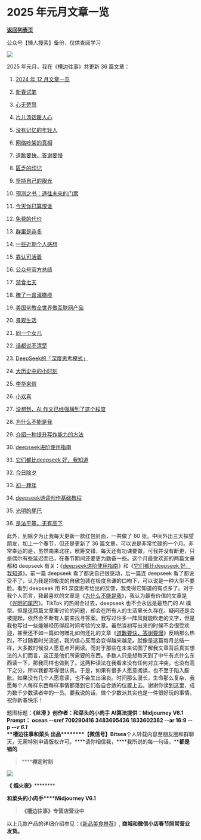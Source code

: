# 2025 年元月文章一览

[**返回列表页**](/gzh/槽边往事)

公众号【懒人搜索】备份，仅供查阅学习

![](https://mmbiz.qpic.cn/mmbiz_jpg/Ia6gU9JNtkq4pJiacyWnJSSTSiblNpeHoorDpjbHgzhkvmn6o6sQsscibrHCxIhQsPg0YSwZBEyiaic609JiaLBhk9pw/640?wx_fmt=jpeg&from;=appmsg)

2025 年元月，我在《槽边往事》共更新 36 篇文章：

  1. [2024 年 12 月文章一览](https://mp.weixin.qq.com/s?__biz=MjM5MjAzODU2MA==&mid=2652802131&idx=2&sn=a0c954799524921b3d9cd7a83cdafaff&scene=21#wechat_redirect)  

  2. [新春试笔](https://mp.weixin.qq.com/s?__biz=MjM5MjAzODU2MA==&mid=2652802131&idx=1&sn=9bb3faa3c35d053f6d9e230a6db81e81&scene=21#wechat_redirect)  

  3. [心无旁骛](https://mp.weixin.qq.com/s?__biz=MjM5MjAzODU2MA==&mid=2652802148&idx=1&sn=01ea80963c716609bfbad6ea59f42d0b&scene=21#wechat_redirect)
  4. [片儿汤话暖人心](https://mp.weixin.qq.com/s?__biz=MjM5MjAzODU2MA==&mid=2652802157&idx=1&sn=8f503f73c47ce42fb64c40ca79bd3e20&scene=21#wechat_redirect)  

  5. [没有记忆的年轻人](https://mp.weixin.qq.com/s?__biz=MjM5MjAzODU2MA==&mid=2652802176&idx=1&sn=df8e2bfd198bb58403e967b2dee97604&scene=21#wechat_redirect)  

  6. [网络吵架的真相](https://mp.weixin.qq.com/s?__biz=MjM5MjAzODU2MA==&mid=2652802186&idx=1&sn=dd0d9bf37b1d093e1fb536b0a9bfdec9&scene=21#wechat_redirect)  

  7. [道歉要快，答谢要慢](https://mp.weixin.qq.com/s?__biz=MjM5MjAzODU2MA==&mid=2652802195&idx=1&sn=3dfecef8ea9e7ac87be242a9e9a2b332&scene=21#wechat_redirect)  

  8. [匮乏的印记](https://mp.weixin.qq.com/s?__biz=MjM5MjAzODU2MA==&mid=2652802205&idx=1&sn=d135d2c1dffe6ded273eccbded84fdd9&scene=21#wechat_redirect)  

  9. [坚持自己的眼光](https://mp.weixin.qq.com/s?__biz=MjM5MjAzODU2MA==&mid=2652802217&idx=1&sn=a6e4a5b50ce5d2ef70e9399bb721878a&scene=21#wechat_redirect)  

  10. [预测之书：通往未来的门票](https://mp.weixin.qq.com/s?__biz=MjM5MjAzODU2MA==&mid=2652802230&idx=1&sn=04cb41f550114ec53519152a2de8d6ef&scene=21#wechat_redirect)  

  11. [今天你打算恨谁](https://mp.weixin.qq.com/s?__biz=MjM5MjAzODU2MA==&mid=2652802241&idx=1&sn=f5ed5b7a4507e2f75d434a47ee266bab&scene=21#wechat_redirect)  

  12. [免费的代价](https://mp.weixin.qq.com/s?__biz=MjM5MjAzODU2MA==&mid=2652802254&idx=1&sn=aae998bf688289aefd790986935078d4&scene=21#wechat_redirect)  

  13. [群里是非多](https://mp.weixin.qq.com/s?__biz=MjM5MjAzODU2MA==&mid=2652802265&idx=1&sn=b72422d1e9e1cf0f1b9d19f12732b797&scene=21#wechat_redirect)  

  14. [一些近期个人感想](https://mp.weixin.qq.com/s?__biz=MjM5MjAzODU2MA==&mid=2652802281&idx=1&sn=62d010424112cd072644eec8cb155ad4&scene=21#wechat_redirect)  

  15. [靠认可活着](https://mp.weixin.qq.com/s?__biz=MjM5MjAzODU2MA==&mid=2652802290&idx=1&sn=31a056c87cb5efaa90bc4677e562691a&scene=21#wechat_redirect)  

  16. [公众号官方总结](https://mp.weixin.qq.com/s?__biz=MjM5MjAzODU2MA==&mid=2652802316&idx=1&sn=8ef8f29303be5e4e17b7531bfff37c02&scene=21#wechat_redirect)  

  17. [禁食七天](https://mp.weixin.qq.com/s?__biz=MjM5MjAzODU2MA==&mid=2652802327&idx=1&sn=65dab7b021c861a95ba213f6c2810d5a&scene=21#wechat_redirect)  

  18. [腌了一盒滇橄榄](https://mp.weixin.qq.com/s?__biz=MjM5MjAzODU2MA==&mid=2652802335&idx=1&sn=9d55bd2a0dffc5cf753bd4cb3d300afa&scene=21#wechat_redirect)  

  19. [美国佬教全世界做互联网产品](https://mp.weixin.qq.com/s?__biz=MjM5MjAzODU2MA==&mid=2652802344&idx=1&sn=a67f004713e34c69f37495b7e8f9870f&scene=21#wechat_redirect)  

  20. [景观生活](https://mp.weixin.qq.com/s?__biz=MjM5MjAzODU2MA==&mid=2652802353&idx=1&sn=c760d53ee2bb02819c7397cd26e75296&scene=21#wechat_redirect)  

  21. [同一个女儿](https://mp.weixin.qq.com/s?__biz=MjM5MjAzODU2MA==&mid=2652802370&idx=1&sn=7368e37eade3c262c35217defc542bef&scene=21#wechat_redirect)  

  22. [话都说不清楚](https://mp.weixin.qq.com/s?__biz=MjM5MjAzODU2MA==&mid=2652802386&idx=1&sn=0d21a7e36a2a13a0df58fe2eadf12710&scene=21#wechat_redirect)  

  23. [DeepSeek的「深度思考模式」](https://mp.weixin.qq.com/s?__biz=MjM5MjAzODU2MA==&mid=2652802404&idx=2&sn=2595060a53f48002e842f8e7937fe6bb&scene=21#wechat_redirect)  

  24. [大历史中的小时刻](https://mp.weixin.qq.com/s?__biz=MjM5MjAzODU2MA==&mid=2652802404&idx=1&sn=c8573f3fc8e1f9a47069ffb7dd23da1f&scene=21#wechat_redirect)  

  25. [李华来信](https://mp.weixin.qq.com/s?__biz=MjM5MjAzODU2MA==&mid=2652802424&idx=1&sn=072007df97fe2f2fc60541957ef040fc&scene=21#wechat_redirect)  

  26. [小欢喜](https://mp.weixin.qq.com/s?__biz=MjM5MjAzODU2MA==&mid=2652802449&idx=1&sn=a3c0c5acd629bdb698a5343b2e381e68&scene=21#wechat_redirect)  

  27. [没想到，AI 作文已经强横到了这个程度](https://mp.weixin.qq.com/s?__biz=MjM5MjAzODU2MA==&mid=2652802457&idx=1&sn=fe153e70a0eb0da97cd597b4fe24d976&scene=21#wechat_redirect)  

  28. [为什么不能是我](https://mp.weixin.qq.com/s?__biz=MjM5MjAzODU2MA==&mid=2652802473&idx=1&sn=f91f57113e997b5cd346edc37dc1967f&scene=21#wechat_redirect)  

  29. [介绍一种提升写作能力的方法](https://mp.weixin.qq.com/s?__biz=MjM5MjAzODU2MA==&mid=2652802485&idx=1&sn=f8f6b93f66f1dfcbdd129ee525de2696&scene=21#wechat_redirect)  

  30. [deepseek进阶使用指南](https://mp.weixin.qq.com/s?__biz=MjM5MjAzODU2MA==&mid=2652802492&idx=1&sn=17c7d28922d70c4346e95a9222105447&scene=21#wechat_redirect)  

  31. [它们都比deepseek 好，我知道](https://mp.weixin.qq.com/s?__biz=MjM5MjAzODU2MA==&mid=2652802501&idx=1&sn=b3b35c4646a892a9aff6f0e22d055a12&scene=21#wechat_redirect)  

  32. [今日除夕](https://mp.weixin.qq.com/s?__biz=MjM5MjAzODU2MA==&mid=2652802514&idx=1&sn=5b54957c5eeeda9b0760d1c668fd80ce&scene=21#wechat_redirect)  

  33. [初一拜年](https://mp.weixin.qq.com/s?__biz=MjM5MjAzODU2MA==&mid=2652802530&idx=1&sn=c532278e107b048f30e707d448903e51&scene=21#wechat_redirect)  

  34. [deepseek诗词创作基础教程](https://mp.weixin.qq.com/s?__biz=MjM5MjAzODU2MA==&mid=2652802537&idx=1&sn=d4baae30bf2826513561b84f5f40d32f&scene=21#wechat_redirect)  

  35. [光明的尾巴](https://mp.weixin.qq.com/s?__biz=MjM5MjAzODU2MA==&mid=2652802551&idx=1&sn=1a904be63e3ccc32e4ccac0282ce5f43&scene=21#wechat_redirect)  

  36. [是法平等，无有高下](https://mp.weixin.qq.com/s?__biz=MjM5MjAzODU2MA==&mid=2652802578&idx=1&sn=1ce850596edc6155517e52768fc6393d&scene=21#wechat_redirect)  

  
此外，到除夕为止我每天更新一款红包封面，一共做了 60 张。中间外出三天探望朋友，加上一个春节，但还是更新了 36
篇文章，可以说是非常忙碌的一个月。非常幸运的是，虽然南来北往，觥筹交错，每天还有功课要做，可我并没有断更，只是偶尔有些延迟而已，在春节期间还要更为勤奋一些。这个月最受欢迎的两篇文章都和
deepseek
有关：《[deepseek进阶使用指南](https://mp.weixin.qq.com/s?__biz=MjM5MjAzODU2MA==&mid=2652802492&idx=1&sn=17c7d28922d70c4346e95a9222105447&scene=21#wechat_redirect)》和《[它们都比deepseek
好，我知道](https://mp.weixin.qq.com/s?__biz=MjM5MjAzODU2MA==&mid=2652802501&idx=1&sn=b3b35c4646a892a9aff6f0e22d055a12&scene=21#wechat_redirect)》。前一篇
deepseek 看了都说自己很感动，后一篇连 deepseek 看了都说受不了，认为我是把极度的自傲包装在极度自谦的口吻下，可以说是一种大型不要脸。看到
deepseek 用 R1
深度思考给出的反馈，我觉得它知道的有点多了。对于我个人而言，我最喜欢的文章是《[为什么不能是我](https://mp.weixin.qq.com/s?__biz=MjM5MjAzODU2MA==&mid=2652802473&idx=1&sn=f91f57113e997b5cd346edc37dc1967f&scene=21#wechat_redirect)》，我认为最有价值的文章是《[光明的尾巴](https://mp.weixin.qq.com/s?__biz=MjM5MjAzODU2MA==&mid=2652802551&idx=1&sn=1a904be63e3ccc32e4ccac0282ce5f43&scene=21#wechat_redirect)》。TikTok
的热闹会过去，deepseek 也不会永远是最热门的 AI
模型。但是这两篇文章里讨论的问题，却会在所有人的生活里长久存在。疑问还是会被提起，依然会不断有人前来找寻答案。我写过许多一阵风就能吹走的文字，但是我也写过一些能够经历得起时间考验的文章。虽然当初写出来的时候不会很受欢迎，甚至还不如一篇如何赠礼如何还礼的文章《[道歉要快，答谢要慢](https://mp.weixin.qq.com/s?__biz=MjM5MjAzODU2MA==&mid=2652802195&idx=1&sn=3dfecef8ea9e7ac87be242a9e9a2b332&scene=21#wechat_redirect)》反响那么热烈，不过随着时光流逝，我的信心反而会变得越来越足。就像是这篇每月总结一样，大多数时候没人愿意点开阅读。而对于那些在未来试图了解我文章背后真实想法的人们而言，这正是他们所需要的东西。多数人只是想每天到了中午有点什么东西读一下，那我同样也做到了。这两种读法在我看来没有任何对立冲突，也没有高下之分，所以我都写得很认真。于是，如果有很多人愿意阅读，也不至于陷入膨胀。如果没有几个人愿意读，也不会生出沮丧。时间那么漫长，生命那么复杂，我愿每个人每样东西每样事情都落到它们各自合适的位置上去。谢谢你读到这里，成为数千少数读者中的一员。要我说的话，做个少数派其实也是一件很好玩的事情。祝你新春快乐！  
  
题图标题：**《丝滑 》******创作者：**和菜头的小肉手** AI算法提供：**Midjourney V6.1** Prompt： __ocean
--sref 709290416 3483695436 1833602382 --ar 16:9 --p__  _\--v 6.1_  
**槽边往事****和菜头
出品**********【微信号】****Bitsea******个人转载内容至朋友圈和群聊天，无需特别申请版权许可。****请你相信我，****我所说的每一句话，****都是错的**

> ******禅定时刻**

![](https://mmbiz.qpic.cn/mmbiz_jpg/Ia6gU9JNtkpVr8B8cd7YibXytddP70WyTlYQicqHGO2rqtiaVuzU3Elvdib5R9I5tr2ntib4EP8kSAqceanHGDfcsaQ/640?wx_fmt=jpeg&from;=appmsg)

******《 烟火夜**》************

**和菜头的小肉手****Midjourney V6.1**

> **《槽边往事》专营店营业中**

以上几款产品的详细介绍参见：《[新品美食推荐](https://mp.weixin.qq.com/s?__biz=MjM5MjAzODU2MA==&mid=2652801681&idx=1&sn=14620ec952928e23d02fc38dcf3acdeb&scene=21#wechat_redirect)》,
**商城和微信小店春节照常营业发货。**  


